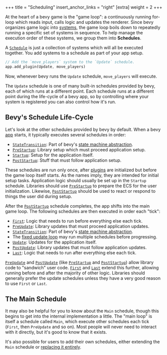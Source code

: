 +++
title = "Scheduling"
insert_anchor_links = "right"
[extra]
weight = 2
+++

At the heart of a bevy game is the "game loop": a continuously running for-loop which reads input, calls logic and updates the renderer.
Since bevy organizes game logic into [systems], the game loop boils down to repeatedly running a specific set of systems in sequence. 
To help manage the execution order of these systems, we group them into **Schedules**.

A [`Schedule`] is just a collection of systems which will all be executed together.
You add systems to a schedule as part of your app setup.
```rust
// Add the `move_players` system to the `Update` schedule.
app.add_plugin(Update, move_players)
```
Now, whenever bevy runs the `Update` schedule, `move_players` will execute.

The `Update` schedule is one of many built-in schedules provided by bevy, each of which runs at a different point.
Each schedule runs at a different point during the life-cycle of a bevy app, so by controlling where your system is registered you can also control how it's run.

## Bevy's Schedule Life-Cycle 

Let's look at the other schedules provided by bevy by default. 
When a bevy [app] starts, it typically executes several schedules in order:
+ [`StateTransition`]: Part of bevy's [state machine abstraction].
+ [`PreStartup`]: Library setup which must proceed application setup.
+ [`Startup`]: Setup for the application itself.
+ [`PostStartup`]: Stuff that must follow application setup.

These schedules are run only once, after [plugins] are initialized but before the game loop itself starts.
As the names imply, they are intended for initial setup tasks.
Application logic should usually be set up in the `Startup` schedule.
Libraries should use [`PreStartup`] to prepare the ECS for the user initialization.
Likewise, [`PostStartup`] should be used to react or respond to things the user did during setup.

After the [`PostStartup`] schedule completes, the app shifts into the main game loop.
The following schedules are then executed in order each "tick":
+ [`First`]: Logic that needs to run before everything else each tick.
+ [`PreUpdate`]: Library updates that must proceed application updates.
+ [`StateTransition`]: Part of bevy's [state machine abstraction].
+ The [fixed update loop] may run multiple schedules before progressing.
+ [`Update`]: Updates for the application itself.
+ [`PostUpdate`]: Library updates that must follow application updates.
+ [`Last`]: Logic that needs to run after everything else each tick.

[`PreUpdate`] and [`PostUpdate`] (like [`PreStartup`] and [`PostStartup`]) allow library code to "sandwich" user code.
[`First`] and [`Last`] extend this further, allowing running before and after the majority of other logic.
Libraries should generally prefer the update schedules unless they have a very good reason to use `First` or `Last`.

## The Main Schedule

It may also be helpful for you to know about the `Main` schedule, though this begins to get into the internal implementation a little.
The "main loop" is itself a schedule called `Main`, which execute other schedules each tick (`First`, then `PreUpdate` and so on).
Most people will never need to interact with it directly, but it's good to know that it exists.

It's also possible for users to add their own schedules, either extending the `Main` schedule or [replacing it entirely]. 

[`Schedule`]: https://docs.rs/bevy/latest/bevy/ecs/schedule/struct.Schedule.html
[`ScheduleLabel`]: https://docs.rs/bevy/latest/bevy/ecs/schedule/trait.ScheduleLabel.html
[`App::add_systems`]: https://docs.rs/bevy/latest/bevy/app/struct.App.html#method.add_systems
[`StateTransition`]: https://docs.rs/bevy/latest/bevy/state/state/struct.StateTransition.html
[`PreStartup`]: https://docs.rs/bevy/latest/bevy/app/struct.PreStartup.html
[`Startup`]: https://docs.rs/bevy/latest/bevy/app/struct.Startup.html
[`PostStartup`]: https://docs.rs/bevy/latest/bevy/app/struct.PostStartup.html
[`First`]: https://docs.rs/bevy/latest/bevy/app/struct.First.html
[`PreUpdate`]: https://docs.rs/bevy/latest/bevy/app/struct.PreUpdate.html
[`StateTransition`]: https://docs.rs/bevy/latest/bevy/app/struct.StateTransition.html
[`Update`]: https://docs.rs/bevy/latest/bevy/app/struct.Update.html
[`PostUpdate`]: https://docs.rs/bevy/latest/bevy/app/struct.PostUpdate.html
[`Last`]: https://docs.rs/bevy/latest/bevy/app/struct.Last.html
[systems]: /learn/book/control-flow/systems
[app]: /learn/book/the-game-loop/app
[plugins]: /learn/book/architecture/plugins
[state machine abstraction]: /learn/book/architecture/states
[fixed update loop]: /learn/book/the-game-loop/fixed-time
[replacing it entirely]: /learn/book/the-game-loop/custom-loops
